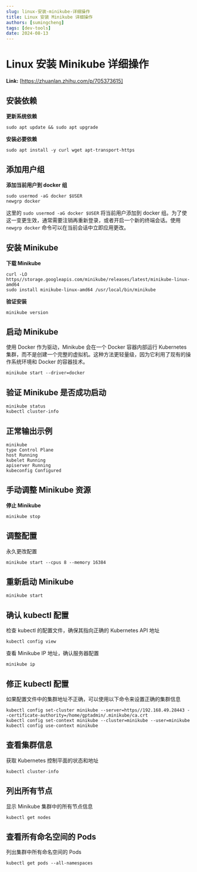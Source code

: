 ```yaml
---
slug: linux-安装-minikube-详细操作
title: Linux 安装 Minikube 详细操作
authors: [sumingcheng]
tags: [dev-tools]
date: 2024-08-13
---
```


# Linux 安装 Minikube 详细操作



 **Link:** [https://zhuanlan.zhihu.com/p/705373615]

## 安装依赖  

**更新系统依赖**

```
sudo apt update && sudo apt upgrade
```

**安装必要依赖**

```
sudo apt install -y curl wget apt-transport-https
```
## 添加用户组  

**添加当前用户到 docker 组**

```
sudo usermod -aG docker $USER
newgrp docker
```

这里的 `sudo usermod -aG docker $USER` 将当前用户添加到 docker 组。为了使这一变更生效，通常需要注销再重新登录，或者开启一个新的终端会话。使用 `newgrp docker` 命令可以在当前会话中立即应用更改。

## 安装 Minikube  

**下载 Minikube**

```
curl -LO https//storage.googleapis.com/minikube/releases/latest/minikube-linux-amd64
sudo install minikube-linux-amd64 /usr/local/bin/minikube
```

**验证安装**

```
minikube version
```
## 启动 Minikube  

使用 Docker 作为驱动，Minikube 会在一个 Docker 容器内部运行 Kubernetes 集群，而不是创建一个完整的虚拟机。这种方法更轻量级，因为它利用了现有的操作系统环境和 Docker 的容器技术。

```
minikube start --driver=docker
```
## 验证 Minikube 是否成功启动  
```
minikube status
kubectl cluster-info
```
## 正常输出示例  
```
minikube
type Control Plane
host Running
kubelet Running
apiserver Running
kubeconfig Configured
```
## 手动调整 Minikube 资源  

**停止 Minikube**

```
minikube stop
```
## 调整配置  

永久更改配置

```
minikube start --cpus 8 --memory 16384
```
## 重新启动 Minikube  
```
minikube start
```
## 确认 kubectl 配置  

检查 kubectl 的配置文件，确保其指向正确的 Kubernetes API 地址

```
kubectl config view
```

查看 Minikube IP 地址，确认服务器配置

```
minikube ip
```
## 修正 kubectl 配置  

如果配置文件中的集群地址不正确，可以使用以下命令来设置正确的集群信息

```
kubectl config set-cluster minikube --server=https//192.168.49.28443 --certificate-authority=/home/gptadmin/.minikube/ca.crt
kubectl config set-context minikube --cluster=minikube --user=minikube
kubectl config use-context minikube
```
## 查看集群信息  

获取 Kubernetes 控制平面的状态和地址

```
kubectl cluster-info
```
## 列出所有节点  

显示 Minikube 集群中的所有节点信息

```
kubectl get nodes
```
## 查看所有命名空间的 Pods  

列出集群中所有命名空间的 Pods

```
kubectl get pods --all-namespaces
```